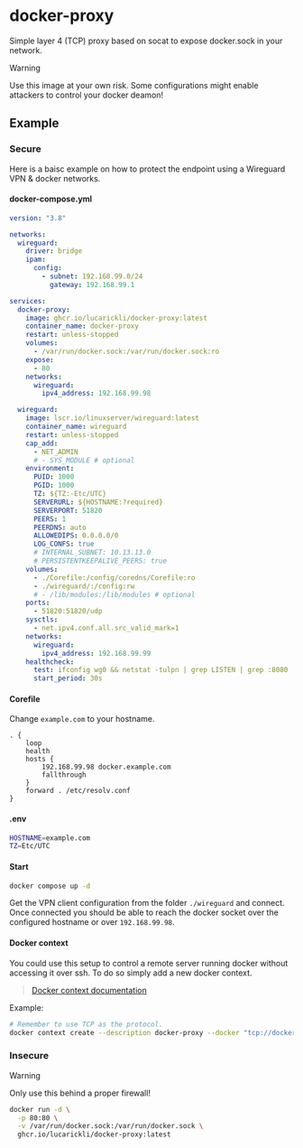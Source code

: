 # docker-proxy

Simple layer 4 (TCP) proxy based on socat to expose docker.sock in your network. 

> [!WARNING]  
> Use this image at your own risk. Some configurations might enable attackers to control your docker deamon!

## Example

### Secure

Here is a baisc example on how to protect the endpoint using a Wireguard VPN & docker networks.

#### docker-compose.yml

```yml
version: "3.8"

networks:
  wireguard:
    driver: bridge
    ipam:
      config:
        - subnet: 192.168.99.0/24
          gateway: 192.168.99.1

services:
  docker-proxy:
    image: ghcr.io/lucarickli/docker-proxy:latest
    container_name: docker-proxy
    restart: unless-stopped
    volumes:
      - /var/run/docker.sock:/var/run/docker.sock:ro
    expose:
      - 80
    networks:
      wireguard:
        ipv4_address: 192.168.99.98

  wireguard:
    image: lscr.io/linuxserver/wireguard:latest
    container_name: wireguard
    restart: unless-stopped
    cap_add:
      - NET_ADMIN
      # - SYS_MODULE # optional
    environment:
      PUID: 1000
      PGID: 1000
      TZ: ${TZ:-Etc/UTC}
      SERVERURL: ${HOSTNAME:?required}
      SERVERPORT: 51820
      PEERS: 1
      PEERDNS: auto
      ALLOWEDIPS: 0.0.0.0/0
      LOG_CONFS: true
      # INTERNAL_SUBNET: 10.13.13.0
      # PERSISTENTKEEPALIVE_PEERS: true
    volumes:
      - ./Corefile:/config/coredns/Corefile:ro
      - ./wireguard/:/config:rw
      # - /lib/modules:/lib/modules # optional
    ports:
      - 51820:51820/udp
    sysctls:
      - net.ipv4.conf.all.src_valid_mark=1
    networks:
      wireguard:
        ipv4_address: 192.168.99.99
    healthcheck:
      test: ifconfig wg0 && netstat -tulpn | grep LISTEN | grep :8080
      start_period: 30s
```

#### Corefile

Change `example.com` to your hostname.

```Corefile
. {
    loop
    health
    hosts {
        192.168.99.98 docker.example.com
        fallthrough
    }
    forward . /etc/resolv.conf
}
```

#### .env

```sh
HOSTNAME=example.com
TZ=Etc/UTC
```

#### Start

```sh
docker compose up -d
```

Get the VPN client configuration from the folder `./wireguard` and connect. Once connected you should be able to reach the docker socket over the configured hostname or over `192.168.99.98`. 

#### Docker context

You could use this setup to control a remote server running docker without accessing it over ssh. To do so simply add a new docker context. 

> [Docker context documentation](https://docs.docker.com/engine/context/working-with-contexts/)

Example:

```sh
# Remember to use TCP as the protocol.
docker context create --description docker-proxy --docker "tcp://docker.example.com"
```


### Insecure

> [!WARNING]  
> Only use this behind a proper firewall!

```sh
docker run -d \
  -p 80:80 \
  -v /var/run/docker.sock:/var/run/docker.sock \
  ghcr.io/lucarickli/docker-proxy:latest
```
